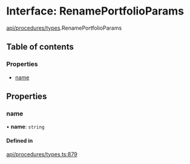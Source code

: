 # Interface: RenamePortfolioParams

[api/procedures/types](../wiki/api.procedures.types).RenamePortfolioParams

## Table of contents

### Properties

- [name](../wiki/api.procedures.types.RenamePortfolioParams#name)

## Properties

### name

• **name**: `string`

#### Defined in

[api/procedures/types.ts:879](https://github.com/PolymeshAssociation/polymesh-sdk/blob/3d14e829/src/api/procedures/types.ts#L879)
